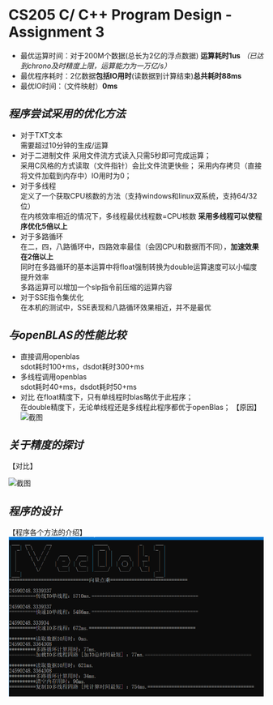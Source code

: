 # CS205	C/	C++	Program	Design	- Assignment	3  
- 最优运算时间：对于200M个数据(总长为2亿的浮点数据) **运算耗时1us** *（已达到chrono及时精度上限，运算能力为一万亿/s）*  
- 最优程序耗时：2亿数据**包括IO用时**(读数据到计算结束)**总共耗时88ms**  
- 最优IO时间：（文件映射）**0ms**   
## *程序尝试采用的优化方法*  
- 对于TXT文本  
需要超过10分钟的生成/运算  
- 对于二进制文件
采用文件流方式读入只需5秒即可完成运算；  
采用C风格的方式读取（文件指针）会比文件流更快些；
采用内存拷贝（直接将文件加载到内存中）IO用时为0；  
- 对于多线程  
定义了一个获取CPU核数的方法（支持windows和linux双系统，支持64/32位）  
在内核效率相近的情况下，多线程最优线程数=CPU核数  **采用多线程可以使程序优化5倍以上**  
- 对于多路循环  
在二，四，八路循环中，四路效率最佳（会因CPU和数据而不同），**加速效果在2倍以上**  
同时在多路循环的基本运算中将float强制转换为double运算速度可以小幅度提升效率  
多路运算可以增加一个slp指令前压缩的运算内容  
- 对于SSE指令集优化  
在本机的测试中，SSE表现和八路循环效果相近，并不是最优  
## *与openBLAS的性能比较*  
- 直接调用openblas  
sdot耗时100+ms，dsdot耗时300+ms  
- 多线程调用openblas  
sdot耗时40+ms，dsdot耗时50+ms  
- 对比
在float精度下，只有单线程时blas略优于此程序；  
在double精度下，无论单线程还是多线程此程序都优于openBlas；
【原因】  
![截图]()  
## *关于精度的探讨*  

【对比】  

![截图]()  
## *程序的设计*  
【程序各个方法的介绍】  
![截图](https://github.com/GhostFrankWu/SUSTech_CS205_C-Cpp_2020F/blob/master/Assignments/week3-dotproduct/sc/sc1.png)  
